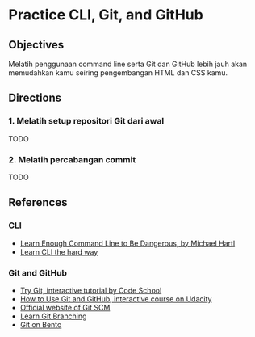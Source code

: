 # Practice CLI, Git, and GitHub

## Objectives

Melatih penggunaan command line serta Git dan GitHub lebih jauh akan memudahkan kamu seiring pengembangan HTML dan CSS kamu.

## Directions

### 1. Melatih setup repositori Git dari awal

TODO

### 2. Melatih percabangan commit

TODO

## References

### CLI

- [Learn Enough Command Line to Be Dangerous, by Michael Hartl](https://learnenough.com/command-line-tutorial)
- [Learn CLI the hard way](http://cli.learncodethehardway.org/book)

### Git and GitHub

- [Try Git, interactive tutorial by Code School](https://try.github.io)
- [How to Use Git and GitHub, interactive course on Udacity](https://www.udacity.com/course/how-to-use-git-and-github--ud775)
- [Official website of Git SCM](https://git-scm.com)
- [Learn Git Branching](http://learngitbranching.js.org)
- [Git on Bento](https://bento.io/git)
